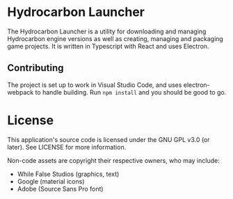 # Hydrocarbon Launcher
The Hydrocarbon Launcher is a utility for downloading and managing Hydrocarbon engine versions as well as creating, managing and packaging game projects. It is written in Typescript with React and uses Electron.

## Contributing
The project is set up to work in Visual Studio Code, and uses electron-webpack to handle building. Run `npm install` and you should be good to go.

# License
This application's source code is licensed under the GNU GPL v3.0 (or later). See LICENSE for more information.

Non-code assets are copyright their respective owners, who may include:
- While False Studios (graphics, text)
- Google (material icons)
- Adobe (Source Sans Pro font)
